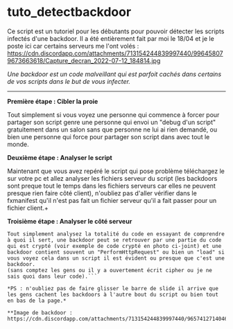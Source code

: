 # tuto_detectbackdoor

Ce script est un tutoriel pour les débutants pour pouvoir détecter les scripts infectés d'une backdoor.
Il a été entièrement fait par moi le 18/04 et je le poste ici car certains serveurs me l'ont volés :
https://cdn.discordapp.com/attachments/713154244839997440/996458079673663618/Capture_decran_2022-07-12_184814.jpg

*Une backdoor est un code malveillant qui est parfoit cachés dans certains de vos scripts dans le but de vous infecter.*

---------------

**Première étape : Cibler la proie**

Tout simplement si vous voyez une personne qui commence à forcer pour partager son script genre une personne qui envoi un "debug d'un script" gratuitement dans un salon sans que personne ne lui ai rien demandé, ou bien une personne qui force pour partager son script dans avec tout le monde.

**Deuxième étape : Analyser le script**

Maintenant que vous avez repéré le script qui pose problème téléchargez le sur votre pc et allez analyser les fichiers serveur du script (les backdoors sont preque tout le temps dans les fichiers serveurs car elles ne peuvent presque rien faire côté client), n'oubliez pas d'aller vérifier dans le fxmanifest qu'il n'est pas fait un fichier serveur qu'il a fait passer pour un fichier client.+

**Troisième étape : Analyser le côté serveur**

```Maintenant que vous avez trouvé les fichiers serveurs c'est parti pour vérifier si ils contiennent une backdoor.
Tout simplement analysez la totalité du code en essayant de comprendre à quoi il sert, une backdoor peut se retrouver par une partie du code qui est crypté (voir exemple de code crypté en photo ci-joint) et une backdoor contient souvent un "PerformHttpRequest" ou bien un "load" si vous voyez cela dans un script il est évident ou presque que c'est une backdoor.
(sans comptez les gens ou il y a ouvertement écrit cipher ou je ne sais quoi dans leur code).```

*PS : n'oubliez pas de faire glisser le barre de slide il arrive que les gens cachent les backdoors à l'autre bout du script ou bien tout en bas de la page.*

**Image de backdoor : https://cdn.discordapp.com/attachments/713154244839997440/965741271404662794/unknown.png**
